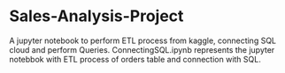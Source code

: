 # Sales-Analysis-Project
A jupyter notebook to perform ETL process from kaggle, connecting SQL cloud and perform Queries.
ConnectingSQL.ipynb represents the jupyter notebbok with ETL process of orders table and connection with SQL.
